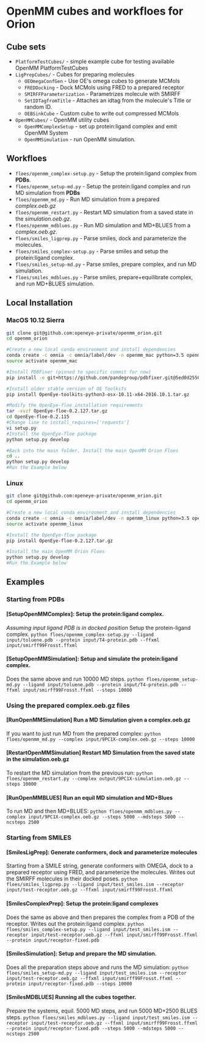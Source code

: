 # OpenMM cubes and workfloes for Orion

## Cube sets

* `PlatformTestCubes/` - simple example cube for testing available OpenMM PlatformTestCubes
* `LigPrepCubes/` - Cubes for preparing molecules
  * `OEOmegaConfGen` - Use OE's omega cubes to generate MCMols
  * `FREDDocking` - Dock MCMols using FRED to a prepared receptor
  * `SMIRFFParameterization` - Parametrizes molecule with SMIRFF
  * `SetIDTagfromTitle` - Attaches an idtag from the molecule's Title or random ID.
  * `OEBSinkCube` - Custom cube to write out compressed MCMols
* `OpenMMCubes/` - OpenMM utility cubes
  * `OpenMMComplexSetup` - set up protein:ligand complex and emit OpenMM System
  * `OpenMMSimulation` - run OpenMM simulation.

## Workfloes

* `floes/openmm_complex-setup.py` - Setup the protein:ligand complex from **PDBs**.
* `floes/openmm_setup-md.py` - Setup the protein:ligand complex and run MD simulation from **PDBs**
* `floes/openmm_md.py` - Run MD simulation from a prepared *complex.oeb.gz*
* `floes/openmm_restart.py` - Restart MD simulation from a saved state in the *simulation.oeb.gz*.
* `floes/openmm_mdblues.py` - Run MD simulation and MD+BLUES from a *complex.oeb.gz*.
* `floes/smiles_ligprep.py` - Parse smiles, dock and parameterize the molecules.
* `floes/smiles_complex-setup.py` - Parse smiles and setup the protein:ligand complex.
* `floes/smiles_setup-md.py` - Parse smiles, prepare complex, and run MD simulation.
* `floes/smiles_mdblues.py` - Parse smiles, prepare+equilibrate complex, and run MD+BLUES simulation.

## Local Installation
### MacOS 10.12 Sierra
```bash
git clone git@github.com:openeye-private/openmm_orion.git
cd openmm_orion

#Create a new local conda environment and install dependencies
conda create -c omnia -c omnia/label/dev -n openmm_mac python=3.5 openmm==7.0.1 openmoltools==0.7.4 ambermini==16.16.0 smarty==0.1.4 parmed==2.7.1
source activate openmm_mac

#Install PDBFixer (pinned to specific commit for now)
pip install -e git+https://github.com/pandegroup/pdbfixer.git@5ed0d2550b156961ae4de900f33ae6c6120faea7#egg=pdbfixer

#Install older stable version of OE Toolkits
pip install OpenEye-toolkits-python3-osx-10.11-x64-2016.10.1.tar.gz

#Modify the OpenEye-floe installation requirements
tar -xvzf OpenEye-floe-0.2.127.tar.gz
cd OpenEye-floe-0.2.115
#Change line to install_requires=['requests']
vi setup.py
#Install the OpenEye-floe package
python setup.py develop

#Back into the main folder, Install the main OpenMM Orion Floes
cd ..
python setup.py develop
#Run the Example below
```

### Linux
```bash
git clone git@github.com:openeye-private/openmm_orion.git
cd openmm_orion

#Create a new local conda environment and install dependencies
conda create -c omnia -c omnia/label/dev -n openmm_linux python=3.5 openmm==7.0.1 openmoltools==0.7.4 ambermini==16.16.0 smarty==0.1.4 parmed==2.7.1 pdbfixer-dev
source activate openmm_linux

#Install the OpenEye-floe package
pip install OpenEye-floe-0.2.127.tar.gz

#Install the main OpenMM Orion Floes
python setup.py develop
#Run the Example below
```

## Examples
### Starting from PDBs
#### [SetupOpenMMComplex]: Setup the protein:ligand complex.
*Assuming input ligand PDB is in docked position* Setup the protein-ligand complex.
`python floes/openmm_complex-setup.py --ligand input/toluene.pdb --protein input/T4-protein.pdb --ffxml input/smirff99Frosst.ffxml`

#### [SetupOpenMMSimulation]: Setup and simulate the protein:ligand complex.
Does the same above and run 10000 MD steps.
`python floes/openmm_setup-md.py --ligand input/toluene.pdb --protein input/T4-protein.pdb --ffxml input/smirff99Frosst.ffxml --steps 10000`

### Using the prepared complex.oeb.gz files
#### [RunOpenMMSimulation] Run a MD Simulation given a complex.oeb.gz
If you want to just run MD from the prepared complex:
`python floes/openmm_md.py --complex input/9PC1X-complex.oeb.gz --steps 10000`

#### [RestartOpenMMSimulation] Restart MD Simulation from the saved state in the simulation.oeb.gz
To restart the MD simulation from the previous run:
`python floes/openmm_restart.py --complex output/9PC1X-simulation.oeb.gz --steps 10000`

#### [RunOpenMMBLUES] Run an equil MD simulation and MD+Blues
To run MD and then MD+BLUES:
`python floes/openmm_mdblues.py --complex input/9PC1X-complex.oeb.gz --steps 5000 --mdsteps 5000 --ncsteps 2500`

### Starting from SMILES
#### [SmilesLigPrep]: Generate conformers, dock and parameterize molecules
Starting from a SMILE string, generate conformers with OMEGA, dock to a
prepared receptor using FRED, and parameterize the molecules. Writes out the
SMIRFF molecules in their docked poses.
`python floes/smiles_ligprep.py --ligand input/test_smiles.ism --receptor input/test-receptor.oeb.gz --ffxml input/smirff99Frosst.ffxml`

#### [SmilesComplexPrep]: Setup the protein:ligand complexes
Does the same as above and then prepares the complex from a PDB of the receptor.
Writes out the protein:ligand complex.
`python floes/smiles_complex-setup.py --ligand input/test_smiles.ism --receptor input/test-receptor.oeb.gz --ffxml input/smirff99Frosst.ffxml --protein input/receptor-fixed.pdb`

#### [SmilesSimulation]: Setup and prepare the MD simulation.
Does all the preparation steps above and runs the MD simulation:
`python floes/smiles_setup-md.py --ligand input/test_smiles.ism --receptor input/test-receptor.oeb.gz --ffxml input/smirff99Frosst.ffxml --protein input/receptor-fixed.pdb --steps 10000`

#### [SmilesMDBLUES] Running all the cubes together.
Prepare the systems, equil. 5000 MD steps, and run 5000 MD+2500 BLUES steps.
`python floes/smiles_mdblues.py --ligand input/test_smiles.ism --receptor input/test-receptor.oeb.gz --ffxml input/smirff99Frosst.ffxml --protein input/receptor-fixed.pdb --steps 5000 --mdsteps 5000 --ncsteps 2500`
